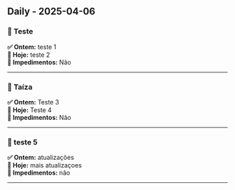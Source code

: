 
## Daily - 2025-04-06

### 👤 Teste

**✅ Ontem:** teste 1  
**📌 Hoje:** teste 2  
**🚧 Impedimentos:** Não  

---

### 👤 Taíza

**✅ Ontem:** Teste 3  
**📌 Hoje:** Teste 4  
**🚧 Impedimentos:** Não  

---

### 👤 teste 5

**✅ Ontem:** atualizações  
**📌 Hoje:** mais atualizaçoes  
**🚧 Impedimentos:** não  

---
